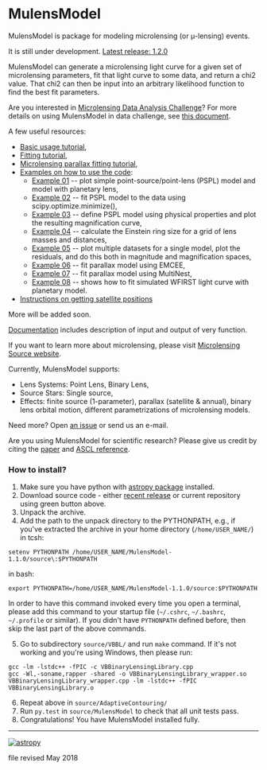 # MulensModel

<dl>MulensModel is package for modeling microlensing (or &mu;-lensing) 
events. </dl>

It is still under development. [Latest release: 1.2.0](https://github.com/rpoleski/MulensModel/releases/latest)

MulensModel can generate a microlensing light curve for a given set of microlensing parameters, fit that light curve to some data, and return a chi2 value. That chi2 can then be input into an arbitrary likelihood function to find the best fit parameters.

Are you interested in [Microlensing Data Analysis Challenge](http://microlensing-source.org/data-challenge/)? For more details on using MulensModel in data challenge, see [this document](documents/data_challenge.md).

A few useful resources:

* [Basic usage tutorial](https://rpoleski.github.io/MulensModel/tutorial.html),
* [Fitting tutorial](https://rpoleski.github.io/MulensModel/tutorial_fit_pspl.html),
* [Microlensing parallax fitting tutorial](https://rpoleski.github.io/MulensModel/tutorial_fit_pi_E.html),
* [Examples on how to use the code](examples/):
  * [Example 01](examples/example_01_models.py) -- plot simple point-source/point-lens (PSPL) model and model with planetary lens,
  * [Example 02](examples/example_02_fitting.py) -- fit PSPL model to the data using scipy.optimize.minimize(),
  * [Example 03](examples/example_03_mulenssystem.py) -- define PSPL model using physical properties and plot the resulting magnification curve,
  * [Example 04](examples/example_04_einsteinring.py) -- calculate the Einstein ring size for a grid of lens masses and distances,
  * [Example 05](examples/example_05_MB08310.py) -- plot multiple datasets for a single model, plot the residuals, and do this both in magnitude and magnification spaces,
  * [Example 06](examples/example_06_fit_parallax_EMCEE.py) -- fit parallax model using EMCEE,
  * [Example 07](examples/example_07_fit_parallax_MN.py) -- fit parallax model using MultiNest,
  * [Example 08](examples/example_08_planet_grid_fitting.ipynb) -- shows how to fit simulated WFIRST light curve with planetary model.
* [Instructions on getting satellite positions](documents/Horizons_manual.md)

More will be added soon.

[Documentation](https://rpoleski.github.io/MulensModel/) includes description of input and output of very function. 

If you want to learn more about microlensing, please visit [Microlensing Source website](http://microlensing-source.org/).

Currently, MulensModel supports:
* Lens Systems: Point Lens, Binary Lens,
* Source Stars: Single source,
* Effects: finite source (1-parameter), parallax (satellite & annual), binary lens orbital motion, different parametrizations of microlensing models.

Need more? Open [an issue](https://github.com/rpoleski/MulensModel/issues) or send us an e-mail. 

Are you using MulensModel for scientific research? Please give us credit by citing the [paper](http://adsabs.harvard.edu/abs/2018arXiv180301003P) and [ASCL reference](http://ascl.net/1803.006).

### How to install?

1. Make sure you have python with [astropy package](http://www.astropy.org/) installed.
2. Download source code - either [recent release](https://github.com/rpoleski/MulensModel/releases) or current repository using green button above. 
3. Unpack the archive.
4. Add the path to the unpack directory to the PYTHONPATH, e.g., if you've extracted the archive in your home directory (``/home/USER_NAME/``) in tcsh:
```
setenv PYTHONPATH /home/USER_NAME/MulensModel-1.1.0/source\:$PYTHONPATH
```
in bash:
```
export PYTHONPATH=/home/USER_NAME/MulensModel-1.1.0/source:$PYTHONPATH
```
In order to have this command invoked every time you open a terminal, please add this command to your startup file (``~/.cshrc``, ``~/.bashrc``, ``~/.profile`` or similar). If you didn't have ``PYTHONPATH`` defined before, then skip the last part of the above commands.

5. Go to subdirectory ```source/VBBL/``` and run ```make``` command. If it's not working and you're using Windows, then please run:
```
gcc -lm -lstdc++ -fPIC -c VBBinaryLensingLibrary.cpp
gcc -Wl,-soname,rapper -shared -o VBBinaryLensingLibrary_wrapper.so VBBinaryLensingLibrary_wrapper.cpp -lm -lstdc++ -fPIC VBBinaryLensingLibrary.o
```
6. Repeat above in ```source/AdaptiveContouring/```
7. Run ```py.test``` in ```source/MulensModel``` to check that all unit tests pass.
8. Congratulations! You have MulensModel installed fully. 

---
[![astropy](http://img.shields.io/badge/powered%20by-AstroPy-orange.svg?style=flat)](http://www.astropy.org/)

file revised May 2018

